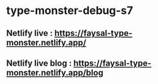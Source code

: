 # type-monster-debug-s7
## Netlify live : https://faysal-type-monster.netlify.app/ 
## Netlify live blog : https://faysal-type-monster.netlify.app/blog
